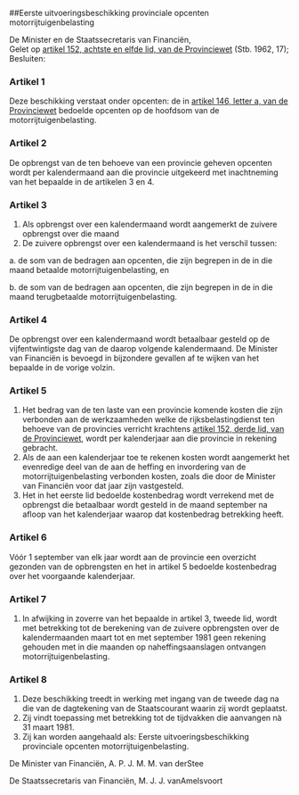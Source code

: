 <meta http-equiv='Content-Type' content='text/html; charset=utf-8' />

##Eerste uitvoeringsbeschikking provinciale opcenten motorrijtuigenbelasting

De Minister en de Staatssecretaris van Financiën,  
Gelet op [artikel 152, achtste en elfde lid, van de Provinciewet](../../../../../../../wet/provinciewet/BWBR0005645/README.md) (Stb. 1962, 17);
Besluiten:    

### Artikel  1  

Deze beschikking verstaat onder opcenten: de in [artikel 146, letter a, van de Provinciewet](../../../../../../../wet/provinciewet/BWBR0005645/README.md) bedoelde opcenten op de hoofdsom van de motorrijtuigenbelasting.  

### Artikel  2  

De opbrengst van de ten behoeve van een provincie geheven opcenten wordt per kalendermaand aan die provincie uitgekeerd met inachtneming van het bepaalde in de artikelen 3 en 4.  

### Artikel  3  

1.  Als opbrengst over een kalendermaand wordt aangemerkt de zuivere opbrengst over die maand   
2.  De zuivere opbrengst over een kalendermaand is het verschil tussen: 

a. de som van de bedragen aan opcenten, die zijn begrepen in de in die maand betaalde motorrijtuigenbelasting, en  

b. de som van de bedragen aan opcenten, die zijn begrepen in de in die maand terugbetaalde motorrijtuigenbelasting.     

### Artikel  4  

De opbrengst over een kalendermaand wordt betaalbaar gesteld op de vijfentwintigste dag van de daarop volgende kalendermaand. De Minister van Financiën is bevoegd in bijzondere gevallen af te wijken van het bepaalde in de vorige volzin.  

### Artikel  5  

1.  Het bedrag van de ten laste van een provincie komende kosten die zijn verbonden aan de werkzaamheden welke de rijksbelastingdienst ten behoeve van de provincies verricht krachtens [artikel 152, derde lid, van de Provinciewet](../../../../../../../wet/provinciewet/BWBR0005645/README.md), wordt per kalenderjaar aan die provincie in rekening gebracht.   
2.  Als de aan een kalenderjaar toe te rekenen kosten wordt aangemerkt het evenredige deel van de aan de heffing en invordering van de motorrijtuigenbelasting verbonden kosten, zoals die door de Minister van Financiën voor dat jaar zijn vastgesteld.   
3.  Het in het eerste lid bedoelde kostenbedrag wordt verrekend met de opbrengst die betaalbaar wordt gesteld in de maand september na afloop van het kalenderjaar waarop dat kostenbedrag betrekking heeft.   

### Artikel  6  

Vóór 1 september van elk jaar wordt aan de provincie een overzicht gezonden van de opbrengsten en het in artikel 5 bedoelde kostenbedrag over het voorgaande kalenderjaar.  

### Artikel  7  

1.  In afwijking in zoverre van het bepaalde in artikel 3, tweede lid, wordt met betrekking tot de berekening van de zuivere opbrengsten over de kalendermaanden maart tot en met september 1981 geen rekening gehouden met in die maanden op naheffingsaanslagen ontvangen motorrijtuigenbelasting.   

### Artikel  8  

1.  Deze beschikking treedt in werking met ingang van de tweede dag na die van de dagtekening van de Staatscourant waarin zij wordt geplaatst.   
2.  Zij vindt toepassing met betrekking tot de tijdvakken die aanvangen nà 31 maart 1981.   
3.  Zij kan worden aangehaald als: Eerste uitvoeringsbeschikking provinciale opcenten motorrijtuigenbelasting.   

De 
Minister van Financiën, 
A. P. J. M. M. van derStee 

De 
Staatssecretaris van Financiën, 
M. J. J. vanAmelsvoort    
